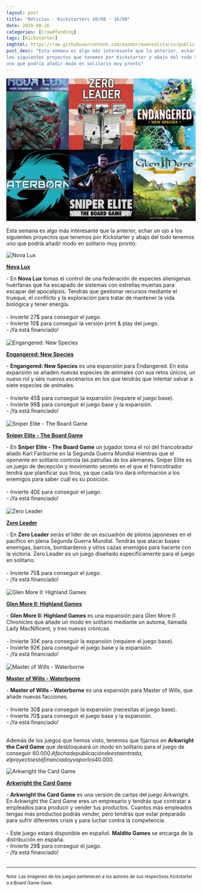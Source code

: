 ```yaml
---
layout: post
title: "Noticias - Kickstarters 10/08 - 16/08"
date: 2020-08-16
categories: [Crowdfunding]
tags: [Kickstarter]
imghtml: https://raw.githubusercontent.com/mazmorreoensolitario/public-images/master/crowdfunding/crowdfunding-20-0810-0816.jpg
post_desc: "Esta semana es algo más interesante que la anterior, echar un ojo a 
los siguientes proyectos que tenemos por Kickstarter y abajo del todo tenemos 
uno que podría añadir modo en solitario muy pronto"
---
```


![](https://raw.githubusercontent.com/mazmorreoensolitario/public-images/master/crowdfunding/crowdfunding-20-0810-0816.jpg)

Esta semana es algo más interesante que la anterior, echar un ojo a los
siguientes proyectos que tenemos por Kickstarter y abajo del todo tenemos uno
que podría añadir modo en solitario muy pronto:

<div class="row">
    <div class="col-md-3">
        <img width="200" height="200"
            src="https://ksr-ugc.imgix.net/assets/028/684/171/0b35b4442da70306a120a8ae042aa8d6_original.png?ixlib=rb-2.1.0&w=680&fit=max&v=1586509913&auto=format&frame=1&lossless=true&s=dff109e7321bfedf54b3d3c91c6dc5b6"
            class="img-thumbnail" alt="Nova Lux">
    </div>
    <div class="col-md-9">
        <p>
            <a target="_blank" 
                href="https://www.kickstarter.com/projects/dragonegggames/nova-lux?ref=mazmorreoensolitario">
            <strong>Nova Lux</strong>
            </a>
        </p>
        - En <strong>Nova Lux</strong> tomas el control de una federación de
        especies alienígenas huérfanas que ha escapado de sistemas con
        estrellas muertas para escapar del apocalipsis. Tendrás que gestionar
        recursos mediante el trueque, el conflicto y la exploración para tratar
        de mantener la vida biológica y tener energía.
        <br>
        <br>
        - Invierte 27$ para conseguir el juego.
        <br>
        - Invierte 10$ para conseguir la versión print & play del juego.
        <br>
        - ¡Ya está financiado!
    </div>
</div>
<br>

<div class="row">
    <div class="col-md-3">
        <img width="200" height="200"
            src="https://cf.geekdo-images.com/imagepage/img/03aFgcgEtrXjIxtDFGHUY2e1KtQ=/fit-in/900x600/filters:no_upscale()/pic5585639.jpg"
            class="img-thumbnail" alt="Engangered: New Species">
    </div>
    <div class="col-md-9">
        <p>
            <a target="_blank" 
                href="https://www.kickstarter.com/projects/endangerednewspecies/endangered-new-species?ref=mazmorreoensolitario">
            <strong>Engangered: New Species</strong>
            </a>
        </p> 
        - <strong>Engangered: New Species</strong> es una expansión para
        Endangered. En esta expansión se añaden nuevas especies de animales con
        sus retos únicos, un nuevo rol y seis nuevos escenarios en los que
        tendrás que intentar salvar a siete especies de animales.
        <br>
        <br>
        - Invierte 45$ para conseguir la expansión (requiere el juego base).
        <br>
        - Invierte 99$ para conseguir el juego base y la expansión.
        <br>
        - ¡Ya está financiado!
    </div>
</div>
<br>

<div class="row">
    <div class="col-md-3">
        <img width="200" height="200"
            src="https://cf.geekdo-images.com/imagepage/img/SJu79b4YPfdI-MkLN7ut9T9Brf0=/fit-in/900x600/filters:no_upscale()/pic5077113.jpg"
            class="img-thumbnail" alt="Sniper Elite - The Board Game">
    </div>
    <div class="col-md-9">
        <p>
            <a target="_blank" 
                href="https://www.kickstarter.com/projects/rebellionunplugged/sniper-elite-the-board-game?ref=mazmorreoensolitario">
            <strong>Sniper Elite - The Board Game</strong>
            </a>
        </p>
        - En <strong>Sniper Elite - The Board Game</strong> un jugador toma el
        rol del francotirador aliado Karl Fairburne en la Segunda Guerra
        Mundial mientras que el oponente en solitario controla las patrullas de
        los alemanes. Sniper Elite es un juego de decepción y movimiento
        secreto en el que el francotirador tendrá que planificar sus tiros, ya
        que cada tiro dará información a los enemigos para saber cuál es su
        posición. 
        <br>
        <br>
        - Invierte 40£ para conseguir el juego.
        <br>
        - ¡Ya está financiado!
    </div>
</div>
<br>

<div class="row">
    <div class="col-md-3">
        <img width="200" height="200"
            src="https://cf.geekdo-images.com/imagepage/img/PXxhFsmb_6A23Nw7K4Phr-NBBxk=/fit-in/900x600/filters:no_upscale()/pic5582282.jpg"
            class="img-thumbnail" alt="Zero Leader">
    </div>
    <div class="col-md-9">
        <p>
            <a target="_blank" 
                href="https://www.kickstarter.com/projects/danverssengames/dvg-zero-leader?ref=mazmorreoensolitario">
            <strong>Zero Leader</strong>
            </a>
        </p>
        - En <strong>Zero Leader</strong> serás el líder de un escuadrón de
        pilotos japoneses en el pacífico en plena Segunda Guerra
        Mundial. Tendrás que atacar bases enemigas, barcos, bombarderos y otros
        cazas enemigos para hacerte con la victoria. Zero Leader es un juego
        diseñado específicamente para el juego en solitario.
        <br>
        <br>
        - Invierte 75$ para conseguir el juego.
        <br>
        - ¡Ya está financiado!
    </div>
</div>
<br>

<div class="row">
    <div class="col-md-3">
        <img width="200" height="200"
            src="https://cf.geekdo-images.com/imagepage/img/uL-0wJRaz6L6mKubVbrvXsCfZ_E=/fit-in/900x600/filters:no_upscale()/pic5593400.jpg"
            class="img-thumbnail" alt="Glen More II: Highland Games">
    </div>
    <div class="col-md-9">
        <p>
            <a target="_blank" 
                href="https://www.kickstarter.com/projects/funtails/glen-more-ii-highland-games?ref=mazmorreoensolitario">
            <strong>Glen More II: Highland Games</strong>
            </a>
        </p>
        - <strong>Glen More II: Highland Games</strong> es una expansión para
        Glen More II: Chronicles que añade un modo en solitario mediante un
        automa, llamada Lady MacNificent, y tres nuevas crónicas.
        <br>
        <br>
        - Invierte 35€ para conseguir la expansión (requiere el juego base).
        <br>
        - Invierte 92€ para conseguir el juego base y la expansión.
        <br>
        - ¡Ya está financiado!
    </div>
</div>
<br>

<div class="row">
    <div class="col-md-3">
        <img width="200" height="200"
            src="https://ksr-ugc.imgix.net/assets/030/184/469/d17c19ec52d30d0fe91bebe1467e79c2_original.jpg?ixlib=rb-2.1.0&w=680&fit=max&v=1597336099&auto=format&frame=1&q=92&s=c94690d9a64d38625d5f811a09d2ff6f"
            class="img-thumbnail" alt="Master of Wills - Waterborne">
    </div>
    <div class="col-md-9">
        <p>
            <a target="_blank" 
                href="https://www.kickstarter.com/projects/stormcrest/master-of-wills-waterborne?ref=mazmorreoensolitario">
            <strong>Master of Wills - Waterborne</strong>
            </a>
        </p>
        - <strong>Master of Wills - Waterborne</strong> es una expansión para
        Master of Wills, que añade nuevas facciones.
        <br>
        <br>
        - Invierte 30$ para conseguir la expansión (necesitas el juego base).
        <br>
        - Invierte 70$ para conseguir el juego base y la expansión.
        <br>
        - ¡Ya está financiado!
    </div>
</div>
<br>


Además de los juegos que hemos visto, tenemos que fijarnos en **Arkwright the
Card Game** que desbloqueará un modo en solitario para el juego de conseguir
60.000$. A fecha de publicación de esta entrada, el proyecto está financiado y
va por los 40.000$.

<div class="row">
    <div class="col-md-3">
        <img width="200" height="200"
            src="https://cf.geekdo-images.com/imagepage/img/kM26vP0FsH0G8kQBqHbkTIXQHko=/fit-in/900x600/filters:no_upscale()/pic5408665.jpg"
            class="img-thumbnail" alt="Arkwright the Card Game">
    </div>
    <div class="col-md-9">
        <p>
            <a target="_blank" 
                href="https://www.kickstarter.com/projects/gamebrewer/arkwright-the-card-game?ref=mazmorreoensolitario">
            <strong>Arkwright the Card Game</strong>
            </a>
        </p>
        - <strong>Arkwright the Card Game</strong> es una versión de cartas del
        juego Arkwright. En Arkwright the Card Game eres un empresario y
        tendrás que contratar a empleados para producir y vender tus
        productos. Cuantos más empleados tengas más productos podrás vender,
        pero tendrás que estar preparado para sufrir diferentes crisis y para
        luchar contra la competencia.
        <br>
        <br>
        - Este juego estará disponible en español. <strong>Maldito
        Games</strong> se encarga de la distribución en españa.
        <br>
        - Invierte 29$ para conseguir el juego.
        <br>
        - ¡Ya está financiado!
    </div>
</div>
<br>

<hr>

<small>Nota: Las imágenes de los juegos pertenecen a los autores de sus
respectivos Kickstarter o a Board Game Geek.</small>
